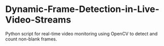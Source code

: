 # Dynamic-Frame-Detection-in-Live-Video-Streams
Python script for real-time video monitoring using OpenCV to detect and count non-blank frames.
